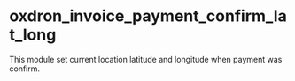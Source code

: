 # oxdron_invoice_payment_confirm_lat_long
This module set current location latitude and longitude when payment was confirm.

